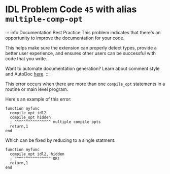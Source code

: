 # IDL Problem Code `45` with alias `multiple-comp-opt`

::: info Documentation Best Practice
This problem indicates that there's an opportunity to improve the documentation for your code.

This helps make sure the extension can properly detect types, provide a better user experience, and ensures other users can be successful with code that you write.

Want to automate documentation generation? Learn about comment style and AutoDoc [here](/code-comments/).
:::

This error occurs when there are more than one `compile_opt` statements in a routine or main level program.

Here's an example of this error:

```idl{2,3,4}
function myfunc
  compile_opt idl2
  compile_opt hidden
  ; ^^^^^^^^^^^^^^^^ multiple compile opts
  return,1
end
```

Which can be fixed by reducing to a single statment:

```idl{2,3}
function myfunc
  compile_opt idl2, hidden
  ; ^^^^^^^^^^^^^^^^ OK!
  return,1
end
```
